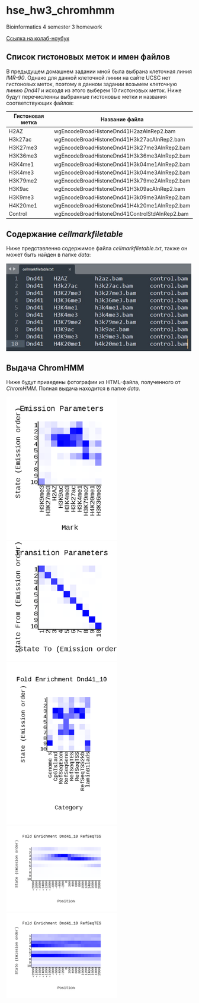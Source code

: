 # hse_hw3_chromhmm
Bioinformatics 4 semester 3 homework

[Ссылка на колаб-ноубук](https://colab.research.google.com/drive/18vpMaF8UTjqc32R0d-hbZWOuU_sxG8D0?usp=sharing)

## Список гистоновых меток и имен файлов

В предыдущем домашнем задании мной была выбрана клеточная линия *IMR-90*. Однако для данной клеточной линии на сайте UCSC нет гистоновых меток, поэтому в данном задании возьмем клеточную линию *Dnd41* и исходя из этого выберем 10 гистоновых меток. Ниже будут перечисленны выбранные гистоновые метки и названия соответствующих файлов:  

Гистоновая метка   | Название файла 
------------------ | --------------------------------------------
H2AZ               | wgEncodeBroadHistoneDnd41H2azAlnRep2.bam
H3k27ac            | wgEncodeBroadHistoneDnd41H3k27acAlnRep2.bam
H3K27me3           | wgEncodeBroadHistoneDnd41H3k27me3AlnRep2.bam
H3K36me3           | wgEncodeBroadHistoneDnd41H3k36me3AlnRep2.bam
H3K4me1            | wgEncodeBroadHistoneDnd41H3k04me1AlnRep2.bam
H3K4me3            | wgEncodeBroadHistoneDnd41H3k04me3AlnRep2.bam
H3K79me2           | wgEncodeBroadHistoneDnd41H3k79me2AlnRep2.bam
H3K9ac             | wgEncodeBroadHistoneDnd41H3k09acAlnRep2.bam
H3K9me3            | wgEncodeBroadHistoneDnd41H3k09me3AlnRep2.bam
H4K20me1           | wgEncodeBroadHistoneDnd41H4k20me1AlnRep2.bam
Control            | wgEncodeBroadHistoneDnd41ControlStdAlnRep2.bam

## Содержание *cellmarkfiletable*

Ниже представленно содержимое файла *cellmarkfiletable.txt*, также он может быть найден в папке *data*:

<img src=https://github.com/TheMostKnown/hse_hw3_chromhmm/blob/main/img/cellmaker_img.jpg width=500/>  

## Выдача ChromHMM
Ниже будут приаедены фотографии из HTML-файла, полученного от *ChromHMM*. Полная выдача находится в папке *data*.  

<img src=https://github.com/TheMostKnown/hse_hw3_chromhmm/blob/main/data/ChromHMM_output/emissions_10.png width=300/>  
<img src=https://github.com/TheMostKnown/hse_hw3_chromhmm/blob/main/data/ChromHMM_output/transitions_10.png width=300/>  
<img src=https://github.com/TheMostKnown/hse_hw3_chromhmm/blob/main/data/ChromHMM_output/Dnd41_10_overlap.png width=300/>  
<img src=https://github.com/TheMostKnown/hse_hw3_chromhmm/blob/main/data/ChromHMM_output/Dnd41_10_RefSeqTSS_neighborhood.png width=300/>  
<img src=https://github.com/TheMostKnown/hse_hw3_chromhmm/blob/main/data/ChromHMM_output/Dnd41_10_RefSeqTES_neighborhood.png width=300/>  

